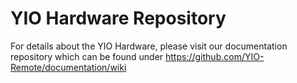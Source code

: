 # YIO Hardware Repository

For details about the YIO Hardware, please visit our documentation repository which can be found under
https://github.com/YIO-Remote/documentation/wiki
